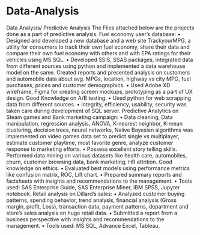 # Data-Analysis
Data Analysis/ Predictive Analysis
The Files attached below are the projects done as a part of predictive analysis.
Fuel economy user’s database:
•	Designed and developed a new database and a web site TrackyourMPG, a utility for consumers to track their own fuel economy, share their data and compare their own fuel economy with others and with EPA ratings for their vehicles using MS SQL. 
•	Developed SSIS, SSAS packages, integrated data from different sources using python and implemented a data warehouse model on the same. Created reports and presented analysis on customers and automobile data about  avg. MPGs, location, highway vs city MPG, fuel purchases, prices and customer demographics.
•	Used Adobe XD wireframe, Figma for creating screen mockups, prototyping as a part of UX design. Good Knowledge on A/B testing.
•	Used python for web scrapping data from different sources.
•	Integrity, efficiency, usability, security was taken care during development of SQL server.
Predictive Analytics on Steam games and Bank marketing campaign:
•	Data cleaning, Data manipulation, regression analysis, ANOVA, K-nearest neighbor, K-mean clustering, decision trees, neural networks, Naiive Bayesian algorithms was implemented on video games data set to predict single vs multiplayer, estimate customer playtime, most favorite genre, analyze customer response to marketing efforts.
•	Possess excellent story telling skills.  Performed data mining on various datasets like health care, automobiles, churn, customer browsing data, bank marketing, HR attrition. Good knowledge on ethics.
•	Evaluated best models using performance metrics like confusion matrix, ROC, Lift chart.
•	Prepared summary reports and factsheets with insights and recommendations to the management.
•	Tools used: SAS Enterprise Guide, SAS Enterprise Miner, IBM SPSS,  Jupyter notebook.
Retail analysis on Dillard’s sales:
•	Analyzed customer buying patterns, spending behavior, trend analysis, financial analysis (Gross margin, profit, Loss), transaction data, payment patterns, department and store’s sales analysis on huge retail data.
•	Submitted a report from a business perspective with insights and recommendations to the management.
•	Tools used: MS SQL, Advance Excel, Tableau.
